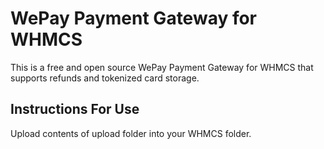 WePay Payment Gateway for WHMCS
============

This is a free and open source WePay Payment Gateway for WHMCS that supports refunds and tokenized card storage.

## Instructions For Use

Upload contents of upload folder into your WHMCS folder.
